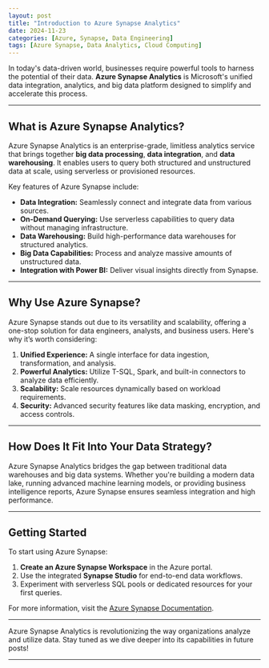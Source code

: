```yaml
---
layout: post
title: "Introduction to Azure Synapse Analytics"
date: 2024-11-23
categories: [Azure, Synapse, Data Engineering]
tags: [Azure Synapse, Data Analytics, Cloud Computing]
---
```


In today's data-driven world, businesses require powerful tools to harness the potential of their data. **Azure Synapse Analytics** is Microsoft's unified data integration, analytics, and big data platform designed to simplify and accelerate this process.

---

## What is Azure Synapse Analytics?

Azure Synapse Analytics is an enterprise-grade, limitless analytics service that brings together **big data processing**, **data integration**, and **data warehousing**. It enables users to query both structured and unstructured data at scale, using serverless or provisioned resources.

Key features of Azure Synapse include:
- **Data Integration:** Seamlessly connect and integrate data from various sources.
- **On-Demand Querying:** Use serverless capabilities to query data without managing infrastructure.
- **Data Warehousing:** Build high-performance data warehouses for structured analytics.
- **Big Data Capabilities:** Process and analyze massive amounts of unstructured data.
- **Integration with Power BI:** Deliver visual insights directly from Synapse.

---

## Why Use Azure Synapse?

Azure Synapse stands out due to its versatility and scalability, offering a one-stop solution for data engineers, analysts, and business users. Here's why it’s worth considering:
1. **Unified Experience:** A single interface for data ingestion, transformation, and analysis.
2. **Powerful Analytics:** Utilize T-SQL, Spark, and built-in connectors to analyze data efficiently.
3. **Scalability:** Scale resources dynamically based on workload requirements.
4. **Security:** Advanced security features like data masking, encryption, and access controls.

---

## How Does It Fit Into Your Data Strategy?

Azure Synapse Analytics bridges the gap between traditional data warehouses and big data systems. Whether you're building a modern data lake, running advanced machine learning models, or providing business intelligence reports, Azure Synapse ensures seamless integration and high performance.

---

## Getting Started

To start using Azure Synapse:
1. **Create an Azure Synapse Workspace** in the Azure portal.
2. Use the integrated **Synapse Studio** for end-to-end data workflows.
3. Experiment with serverless SQL pools or dedicated resources for your first queries.

For more information, visit the [Azure Synapse Documentation](https://azure.microsoft.com/en-us/products/synapse-analytics/).

---

Azure Synapse Analytics is revolutionizing the way organizations analyze and utilize data. Stay tuned as we dive deeper into its capabilities in future posts!

---
